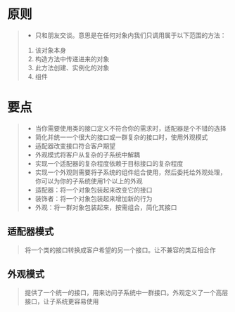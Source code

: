 # 原则
> + 只和朋友交谈。意思是在任何对象内我们只调用属于以下范围的方法：
>  1. 该对象本身
>  2. 构造方法中传递进来的对象
>  3. 此方法创建、实例化的对象
>  4. 组件

# 要点
> + 当你需要使用类的接口定义不符合你的需求时，适配器是个不错的选择
> + 简化并统一一个很大的接口或一群复杂的接口时，使用外观模式
> + 适配器改变接口符合客户期望
> + 外观模式将客户从复杂的子系统中解耦
> + 实现一个适配器的复杂程度依赖于目标接口的复杂程度
> + 实现一个外观则需要将子系统的组件组合使用，然后委托给外观处理，你可以为你的子系统使用1个以上的外观
> + 适配器：将一个对象包装起来改变它的接口
> + 装饰者：将一个对象包装起来增加新的行为
> + 外观：将一群对象包装起来，按需组合，简化其接口

## 适配器模式
> 将一个类的接口转换成客户希望的另一个接口。让不兼容的类互相合作

## 外观模式
> 提供了一个统一的接口，用来访问子系统中一群接口。外观定义了一个高层接口，让子系统更容易使用
